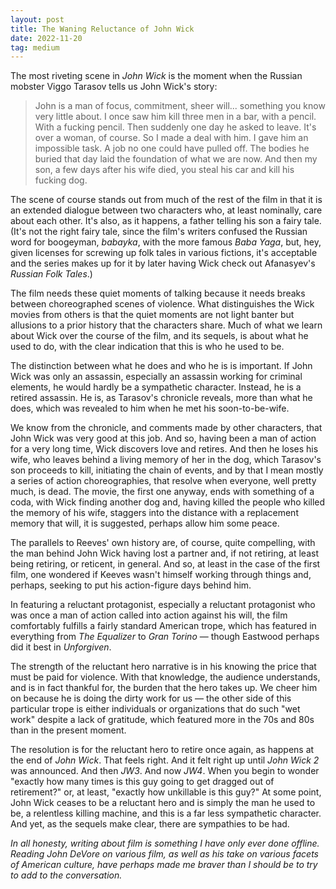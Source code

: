 ```yaml
---
layout: post
title: The Waning Reluctance of John Wick
date: 2022-11-20
tag: medium
---
```


The most riveting scene in *John Wick* is the moment when the Russian mobster Viggo Tarasov tells us John Wick's story:

> John is a man of focus, commitment, sheer will... something you know very little about. I once saw him kill three men in a bar, with a pencil. With a fucking pencil. Then suddenly one day he asked to leave. It's over a woman, of course. So I made a deal with him. I gave him an impossible task. A job no one could have pulled off. The bodies he buried that day laid the foundation of what we are now. And then my son, a few days after his wife died, you steal his car and kill his fucking dog.

The scene of course stands out from much of the rest of the film in that it is an extended dialogue between two characters who, at least nominally, care about each other. It's also, as it happens, a father telling his son a fairy tale. (It's not the right fairy tale, since the film's writers confused the Russian word for boogeyman, *babayka*, with the more famous *Baba Yaga*, but, hey, given licenses for screwing up folk tales in various fictions, it's acceptable and the series makes up for it by later having Wick check out Afanasyev's _Russian Folk Tales_.)

The film needs these quiet moments of talking because it needs breaks between choreographed scenes of violence. What distinguishes the Wick movies from others is that the quiet moments are not light banter but allusions to a prior history that the characters share. Much of what we learn about Wick over the course of the film, and its sequels, is about what he used to do, with the clear indication that this is who he used to be. 

The distinction between what he does and who he is is important. If John Wick was only an assassin, especially an assassin working for criminal elements, he would hardly be a sympathetic character. Instead, he is a retired assassin. He is, as Tarasov's chronicle reveals, more than what he does, which was revealed to him when he met his soon-to-be-wife. 

We know from the chronicle, and comments made by other characters, that John Wick was very good at this job. And so, having been a man of action for a very long time, Wick discovers love and retires. And then he loses his wife, who leaves behind a living memory of her in the dog, which Tarasov's son proceeds to kill, initiating the chain of events, and by that I mean mostly a series of action choreographies, that resolve when everyone, well pretty much, is dead. The movie, the first one anyway, ends with something of a coda, with Wick finding another dog and, having killed the people who killed the memory of his wife, staggers into the distance with a replacement memory that will, it is suggested, perhaps allow him some peace. 

The parallels to Reeves' own history are, of course, quite compelling, with the man behind John Wick having lost a partner and, if not retiring, at least being retiring, or reticent, in general. And so, at least in the case of the first film, one wondered if Keeves wasn't himself working through things and, perhaps, seeking to put his action-figure days behind him. 

In featuring a reluctant protagonist, especially a reluctant protagonist who was once a man of action called into action against his will, the film comfortably fulfills a fairly standard American trope, which has featured in everything from *The Equalizer* to *Gran Torino* — though Eastwood perhaps did it best in *Unforgiven*. 

The strength of the reluctant hero narrative is in his knowing the price that must be paid for violence. With that knowledge, the audience understands, and is in fact thankful for, the burden that the hero takes up. We cheer him on because he is doing the dirty work for us — the other side of this particular trope is either individuals or organizations that do such "wet work" despite a lack of gratitude, which featured more in the 70s and 80s than in the present moment. 

The resolution is for the reluctant hero to retire once again, as happens at the end of *John Wick*. That feels right. And it felt right up until *John Wick 2* was announced. And then *JW3*. And now *JW4*. When you begin to wonder "exactly how many times is this guy going to get dragged out of retirement?" or, at least, "exactly how unkillable is this guy?" At some point, John Wick ceases to be a reluctant hero and is simply the man he used to be, a relentless killing machine, and this is a far less sympathetic character. And yet, as the sequels make clear, there are sympathies to be had. 

*In all honesty, writing about film is something I have only ever done offline. Reading John DeVore on various film, as well as his take on various facets of American culture, have perhaps made me braver than I should be to try to add to the conversation.*
